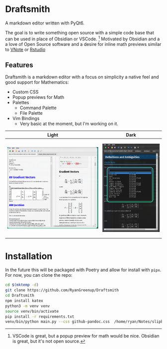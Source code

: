 # Draftsmith

A markdown editor written with PyQt6.

The goal is to write something open source with a simple code base that can be used in place of Obsidian or VSCode. [^1] Motivated by Obsidian and a a love of Open Source software and a desire for inline math previews similar to [VNote](https://github.com/vnotex/vnote) or [Rstudio](https://github.com/rstudio/rstudio)

## Features

Draftsmith is a markdown editor with a focus on simplicity a native feel and good support for Mathematics:

- Custom CSS
- Popup previews for Math
- Palettes
  - Command Palette
  - File Palette
- Vim Bindings
  - Very basic at the moment, but I'm working on it.

<table>
<thead>
<tr class="header">
<th>Light</th>
<th>Dark</th>
</tr>
</thead>
<tbody>
<tr class="odd">
<td>

![](./assets/screenshot.png)

</td>
<td>

![](./assets/screenshot_dark.png)

</td>
</tr>
</tbody>
</table>


[^1]: VSCode is great, but a popup preview for math would be nice. Obsidian is great, but it's not open source.

# Installation

In the future this will be packaged with Poetry and allow for install with `pipx`. For now, you can clone the repo:

```bash
cd $(mktemp -d)
git clone https://github.com/RyanGreenup/Draftsmith
cd Draftsmith
npm install katex
python3 -m venv venv
source venv/bin/activate
pip install -r requirements.txt
venv/bin/python main.py --css github-pandoc.css  /home/ryan/Notes/slipbox/index.md --dir ~/Notes/
```

